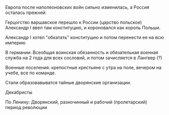 Европа после наполеоновских войн сильно изменилась, а Россия осталась прежней.

Герцогство варшавское перешло к России (царство польское)
Александр I ввел там конституцию, и короновался как король Польши. 

Александр I хотел "обкатать" конституцию  и потом перенести ее на всю империю


В германии: Всеобщая воинская обязанность и обязательная военная служба на 2 года для всех сословий, и потом зачисляется в Лангвер (?)

Военные поселения: крепостные крестьяне с утра на поле, вечером на учебе, все по команде.

Стали образовавыватся тайные дворянские организации.  

Декабристы 

По Ленину:
Дворянский, разночинный и рабочий (пролетарский) период революции

